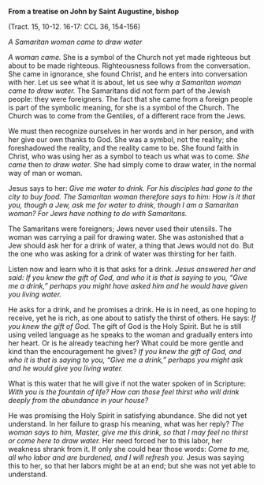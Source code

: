 

**From a treatise on John by Saint Augustine, bishop**

(Tract. 15, 10-12. 16-17: CCL 36, 154-156)

_A Samaritan woman came to draw water_

_A woman came._ She is a symbol of the Church not yet made righteous but about to be made righteous. Righteousness follows from the conversation. She came in ignorance, she found Christ, and he enters into conversation with her. Let us see what it is about, let us see why _a Samaritan woman came to draw water._ The Samaritans did not form part of the Jewish people: they were foreigners. The fact that she came from a foreign people is part of the symbolic meaning, for she is a symbol of the Church. The Church was to come from the Gentiles, of a different race from the Jews.

We must then recognize ourselves in her words and in her person, and with her give our own thanks to God. She was a symbol, not the reality; she foreshadowed the reality, and the reality came to be. She found faith in Christ, who was using her as a symbol to teach us what was to come. _She came_ then _to draw water._ She had simply come to draw water, in the normal way of man or woman.

Jesus says to her: _Give me water to drink. For his disciples had gone to the city to buy food. The Samaritan woman therefore says to him: How is it that you, though a Jew, ask me for water to drink, though I am a Samaritan woman? For Jews have nothing to do with Samaritans._

The Samaritans were foreigners; Jews never used their utensils. The woman was carrying a pail for drawing water. She was astonished that a Jew should ask her for a drink of water, a thing that Jews would not do. But the one who was asking for a drink of water was thirsting for her faith.

Listen now and learn who it is that asks for a drink. _Jesus answered her and said: If you knew the gift of God, and who it is that is saying to you, “Give me a drink,” perhaps you might have asked him and he would have given you living water._

He asks for a drink, and he promises a drink. He is in need, as one hoping to receive, yet he is rich, as one about to satisfy the thirst of others. He says: _If you knew the gift of God._ The gift of God is the Holy Spirit. But he is still using veiled language as he speaks to the woman and gradually enters into her heart. Or is he already teaching her? What could be more gentle and kind than the encouragement he gives? _If you knew the gift of God, and who it is that is saying to you, “Give me a drink,” perhaps you might ask and he would give you living water._

What is this water that he will give if not the water spoken of in Scripture: _With you is the fountain of life? How can those feel thirst who will drink deeply from the abundance in your house?_

He was promising the Holy Spirit in satisfying abundance. She did not yet understand. In her failure to grasp his meaning, what was her reply? _The woman says to him, Master, give me this drink, so that I may feel no thirst or come here to draw water._ Her need forced her to this labor, her weakness shrank from it. If only she could hear those words: _Come to me, all who labor and are burdened, and I will refresh you._ Jesus was saying this to her, so that her labors might be at an end; but she was not yet able to understand.

